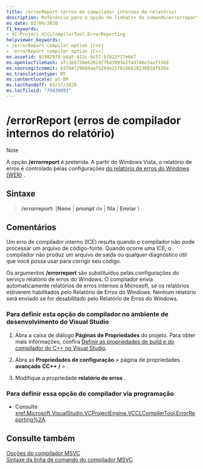 ```yaml
---
title: /errorReport (erros de compilador internos do relatório)
description: Referência para a opção de linhaC++ de comando/errorreport do Microsoft C/Compiler.
ms.date: 02/09/2020
f1_keywords:
- VC.Project.VCCLCompilerTool.ErrorReporting
helpviewer_keywords:
- /errorReport compiler option [C++]
- -errorReport compiler option [C++]
ms.assetid: 819828f8-b0a5-412c-9c57-bf822f17e667
ms.openlocfilehash: afc366728e62029ffbd3993e2fdd740e3aaf3369
ms.sourcegitcommit: 63784729604aaf526de21f6c6b62813882af930a
ms.translationtype: MT
ms.contentlocale: pt-BR
ms.lasthandoff: 03/17/2020
ms.locfileid: "79439891"
---
```

# <a name="errorreport-report-internal-compiler-errors"></a>/errorReport (erros de compilador internos do relatório)

> [!NOTE]
> A opção **/errorreport** é preterida. A partir do Windows Vista, o relatório de erros é controlado pelas configurações [do relatório de erros do Windows (WER)](/windows/win32/wer/windows-error-reporting) .

## <a name="syntax"></a>Sintaxe

> **/errorreport:** \[**None** \| **prompt** de \| **fila** \| **Enviar** )

## <a name="remarks"></a>Comentários

Um erro de compilador interno (ICE) resulta quando o compilador não pode processar um arquivo de código-fonte. Quando ocorre uma ICE, o compilador não produz um arquivo de saída ou qualquer diagnóstico útil que você possa usar para corrigir seu código.

Os argumentos **/errorreport** são substituídos pelas configurações do serviço relatório de erros do Windows. O compilador envia automaticamente relatórios de erros internos à Microsoft, se os relatórios estiverem habilitados pelo Relatório de Erros do Windows. Nenhum relatório será enviado se for desabilitado pelo Relatório de Erros do Windows.


### <a name="to-set-this-compiler-option-in-the-visual-studio-development-environment"></a>Para definir esta opção do compilador no ambiente de desenvolvimento do Visual Studio

1. Abra a caixa de diálogo **Páginas de Propriedades** do projeto. Para obter mais informações, confira [Definir as propriedades de build e do compilador do C++ no Visual Studio](../working-with-project-properties.md).

1. Abra as **Propriedades de configuração** > página de propriedades **avançado** **CC++ /**  > .

1. Modifique a propriedade **relatório de erros** .

### <a name="to-set-this-compiler-option-programmatically"></a>Para definir essa opção do compilador via programação

- Consulte <xref:Microsoft.VisualStudio.VCProjectEngine.VCCLCompilerTool.ErrorReporting%2A>.

## <a name="see-also"></a>Consulte também

[Opções do compilador MSVC](compiler-options.md)\
[Sintaxe da linha de comando do compilador MSVC](compiler-command-line-syntax.md)
